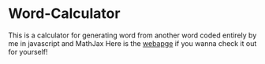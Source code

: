 # Word-Calculator
This is a calculator for generating word from another word coded entirely by me in javascript and MathJax
Here is the [webapge](https://irtiaz.github.io/Word-Calculator/) if you wanna check it out for yourself!
